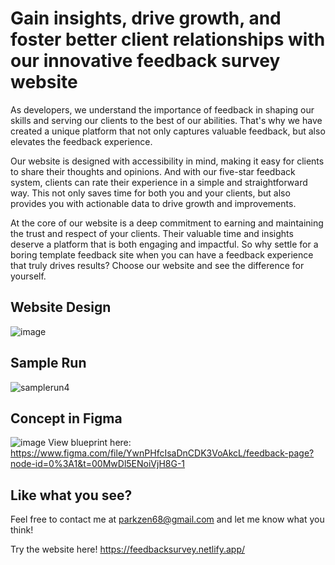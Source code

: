 # Gain insights, drive growth, and foster better client relationships with our innovative feedback survey website
As developers, we understand the importance of feedback in shaping our skills and serving our clients to the best of our abilities. That's why we have created a unique platform that not only captures valuable feedback, but also elevates the feedback experience.

Our website is designed with accessibility in mind, making it easy for clients to share their thoughts and opinions. And with our five-star feedback system, clients can rate their experience in a simple and straightforward way. This not only saves time for both you and your clients, but also provides you with actionable data to drive growth and improvements.

At the core of our website is a deep commitment to earning and maintaining the trust and respect of your clients. Their valuable time and insights deserve a platform that is both engaging and impactful. So why settle for a boring template feedback site when you can have a feedback experience that truly drives results? Choose our website and see the difference for yourself.

## Website Design
![image](https://user-images.githubusercontent.com/43397999/222554073-d1b833b9-6113-4625-b35c-48165cb89918.png)

## Sample Run
![samplerun4](https://user-images.githubusercontent.com/43397999/222555473-d079af1f-6be5-45e4-94a4-7f6b5f029e12.gif)

## Concept in Figma
![image](https://user-images.githubusercontent.com/43397999/223670395-1dc953f1-44f0-49b7-8f87-32365f0f9d73.png)
View blueprint here: https://www.figma.com/file/YwnPHfcIsaDnCDK3VoAkcL/feedback-page?node-id=0%3A1&t=00MwDl5ENoiVjH8G-1

## Like what you see?
Feel free to contact me at parkzen68@gmail.com and let me know what you think!

Try the website here! https://feedbacksurvey.netlify.app/
